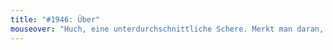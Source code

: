 ```yaml
---
title: "#1946: Über"
mouseover: "Huch, eine unterdurchschnittliche Schere. Merkt man daran, dass sie nicht gerade schneidet."
---
```


